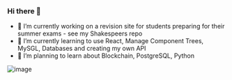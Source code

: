 ### Hi there 👋

- 🔭 I’m currently working on a revision site for students preparing for their summer exams - see my Shakespeers repo
- 🌱 I’m currently learning to use React, Manage Component Trees, MySGL, Databases and creating my own API
- 🤔 I’m planning to learn about Blockchain, PostgreSQL, Python

![image](https://github.com/thelukass88/thelukass88/assets/128861516/52aa4689-95c3-49a9-a48e-485a801f532c)

<!--
**thelukass88/thelukass88** is a ✨ _special_ ✨ repository because its `README.md` (this file) appears on your GitHub profile.

Here are some ideas to get you started:

- 🔭 I’m currently working on ...
- 🌱 I’m currently learning ...
- 👯 I’m looking to collaborate on ...
- 🤔 I’m looking for help with ...
- 💬 Ask me about ...
- 📫 How to reach me: ...
- 😄 Pronouns: ...
- ⚡ Fun fact: ...
-->
